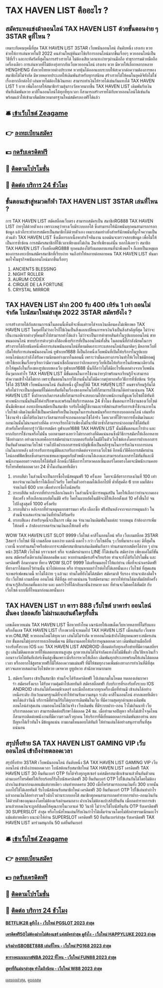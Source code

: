 # TAX HAVEN LIST คืออะไร ?
## สมัครแทงแข่งม้าออนไลน์ TAX HAVEN LIST ด้วยขั้นตอนง่าย ๆ 3STAR ดูที่ไหน ?
เหมาะกับคนยุคนี้ที่สุด TAX HAVEN LIST 3STAR เว็บพนันออนไลน์ อันดับหนึ่ง เฮงเฮง หวย ช่วยให้การเล่นหวยในปี 2022 คนส่วนใหญ่หันมาใช้บริการออนไลน์มากขึ้นเรื่อยๆ หวยออนไลน์เป็นวิธีที่เร็ว และกะทัดรัดที่สุดในการสร้างรายได้ ไม่ต้องเสียเวลาแทงง่ายๆผ่านมือถือ ทำธุรกรรมด้วยมือถือเครื่องเดียว การเล่นหวยที่ไม่ต้องยุ่งยากกับเว็บหวยออนไลน์ เฮงเฮง หวย มีหวยให้เลือกหลากหลาย HENGHENG ทั้งหวยไทยหวยต่างประเทศ หวยหุ้นได้ออกแบบระบบให้สะดวกต่อความต้องการของสมาชิกได้ไม่จำกัด มีหวยหลายประเภทให้เดิมพันสำหรับทุกรสนิยม สร้างรายได้ให้คนในยุคดิจิทัลไม่ใช่เรื่องยากอีกต่อไป เล่นหวยไม่ต้องใช้เงินเยอะ สามารถทำเงินให้รวยได้เช่นกันแทงได้ TAX HAVEN LIST 1 บาท เพิ่มโอกาสให้สมาชิกร่วมลุ้นรางวัลหวยมากขึ้น TAX HAVEN LIST เดิมพันรับเงินทันทีเดิมพันหวย คาสิโนออนไลน์ได้ทุกที่ทุกเวลา ก็สามารถสร้างรายได้กับหวยออนไลน์ได้เช่นกัน พร้อมแล้วให้เข้ามาสัมผัสหวยมาตรฐานใหม่สมัครลองฟรีได้แล้ว

## 🛎 [เข้าเว็บไซต์ Zeagame](https://bit.ly/3SdLNi2)
## 👉 [ลงทะเบียนสมัคร](https://bit.ly/3SdLNi2)
## 💵 [กดรับเครดิตฟรี](https://bit.ly/3dyRKHj)
## 👑 [ติดตามโปรโมชั่น](https://bit.ly/3dyRKHj)
## 📱 [ติดต่อ บริการ 24 ชัวโมง](https://bit.ly/3dyRKHj)

## ขั้นตอนเข้าสู่หมวดกีฬา TAX HAVEN LIST 3STAR เล่นที่ไหน ?
การ TAX HAVEN LIST สมัคสล็อตเว็บตรง สามารถสมัครเป็น สมาชิกRG888 TAX HAVEN LIST ง่ายๆได้ด้วยตัวเอง เพราะเหตุว่าทางเว็บมีระบบออโต้ ซึ่งสามารถให้นักพนันทุกคนสามารถกรอกข้อมูล แล้วก็กระทำการสมัครเป็นสมาชิกได้ด้วยตัวเอง เหมาะสมอย่างยิ่งสำหรันักพนันที่ถูกใจความเป็นส่วนตัว TAX HAVEN LIST ซึ่งเมื่อกรอกเนื้อหาสำเร็จทีมงาน แอดมินจะตรวจสอบข้อมูล เพื่อไม่ให้เป็นการซ้ำซ้อน การสมัครสมาชิกที่ใช้เวลาเพียงแต่ไม่เกิน 3นาทีเพียงแค่นั้น บอกได้เลยว่า สมาชิก TAX HAVEN LIST เว็บสล็อตRG888 ทุกคนต้องได้รับผลตอบแทนที่น่าพึงพอใจ ก็เลยเป็นเหตุผล ของการลงทะเบียนสมัครสมาชิกที่เรียบง่าย จนถึงทำให้หลายต่อหลายคน TAX HAVEN LIST หันมาพอใจในธุรกิจพนันออนไลน์มากขึ้นเรื่อยๆ
1. ANCIENTS BLESSING
2. NIGHT ROLLER
3. AURUM CODEX
4. CIRQUE DE LA FORTUNE
5. CRYSTAL MIRROR

## TAX HAVEN LIST ฝาก 200 รับ 400 เทิร์น 1 เท่า ถอนไม่จำกัด โบนัสมาใหม่ล่าสุด 2022 3STAR สมัครยังไง ?
การสร้างรายได้กับสถานการณ์ในตอนนี้เห็นทีจะพึ่งแค่รายได้จากเงินเดือนคงไม่เพียงพอ TAX HAVEN LIST ในยุคที่ไม่ว่าอะไรก็ใช้เงินเป็นสิ่งแลกเปลี่ยนการหาเงินจึงเป็นสิ่งสำคัญที่สุด ไม่ว่าจะเป็นงานอดิเรกต่างๆที่คนทั่วไปสามารถทำได้แล้ว ไม่ว่าจะเป็นการค้าขายสินค้าในรูปแบบออนไลน์ ขายขนมออนไลน์ ขายบริการต่างๆต่างก็ต้องพึ่งบริการที่เป็นออนไลน์ทั้งสิ้น ในตอนนี้ที่กำลังนิยมในการสร้างรายได้อีกชนิดหนึ่งคือการเล่นพนันออนไลน์ที่ตามติดเกาะกระแสออนไลน์กันมาติดๆ มีหลายเว็บที่เปิดให้บริการเล่นพนันออนไลน์ ยูฟ่าเบท1688 ก็เป็นอีกหนึ่งเว็บพนันที่เปิดให้บริการในรูปแบบออนไลน์และกำลังได้รับความนิยมอย่างมากในตอนนี้ เพราะว่ามั่นคงทางการเงินทำให้เว็บไซต์มียอดผู้เข้าใช้เยอะขึ้นเรื่อยๆเรียกว่ามีความน่าเชื่อถือมากกว่าอีกหลายๆเว็บที่เปิดให้บริการในลักษณะเดียวกัน
ถ้าให้พูดถึงในเรื่องของรูปแบบของเว็บ ยูฟ่าเบท1688 นั้นก็ถือว่าไม่ได้มีอะไรที่แตกต่างจากเว็บพนันอื่นๆมากเท่าไร TAX HAVEN LIST มีขั้นตอนในการใช้งานง่ายๆถ้าพร้อมจะเรียนรู้ก็จะสามารถทำความเข้าใจได้ไม่ยาก เพราะขั้นตอนในการใช้งานนั้นไม่ได้มีความยุ่งยากหรือวิธีการที่ซับซ้อน วัยรุ่นใช้ได้ 3STAR เว็บพนันออนไลน์ อันดับหนึ่ง ผู้ใหญ่ใช้ดี TAX HAVEN LIST คนชราเรียนรู้กันได้ หรือไม่ว่าจะเป็นกลุ่มคนที่ไม่ค่อยสันทัดในเรื่องของเทคโนโลยีก็สามารถใช้งานได้อย่างแน่นอน TAX HAVEN LIST ซึ่งถ้าหากเกิดการสงสัยก็สามารถที่จะสอบถามไปทางพนักงานที่ดูแลเว็บไซต์ได้ทันที ทางพนักงานนั้นยินดีให้คำปรึกษาและพร้อมให้บริการตลอด 24 ชั่วโมง ขั้นตอนการใช้งานของเว็บไซต์นั้นมีเพียงแค่ ลงทะเบียนสมัครเป็นสมาชิก รอรับไอดีผู้ใช้งานและรหัสผ่านสำหรับการเข้าใช้งานภายในเว็บไซต์ เติมเงินเพื่อใช้เป็นเครดิตหรือเป็นเงินทุนในการเล่นพนันหรือการแทงบอลออนไลน์ เล่นหรือใช้งานจริง เมื่อได้รับเงินรางวัลสามารถที่จะถอนออกมาใช้ได้จริง โดยเวลาที่ใช้รายการทั้งเติมเงินและถอนเงินนั้นไม่นานอย่างที่คิด อาจจะเรียกได้ว่าเพียงไม่กี่นาทีด้วยซ้ำก็สามารถนำออกมาใช้ได้ทันที
สำหรับใครที่อยากรู้ว่าวิธีการสมัคร ยูฟ่าเบท1688 TAX HAVEN LIST นั้นมีขั้นตอนอะไรบ้าง และยากกับการใช้งานหรือไม่นั้น บอกตามตรงเลยว่าไม่ยากอย่างที่คิดแน่นอนซึ่งมีวิธีการสมัครให้เลือกหลายวิธีอย่างมาก อย่างแรกเลยคือการสมัครผ่านระบบตอบรับอัตโนมัติในตัวเว็บไซต์เองโดยการฝากเอกสารยืนยันตัวตนผ่านเว็บไซต์ รวมไปถึงฝากเอกสารหน้าบัญชีเพื่อเป็นหลักฐานในการรับเงินจากการถอนเงินในภายหลัง แล้วรอรับการอนุมัติและรอรับการติดต่อจากทางเว็บไซต์ อีกหนึ่งวิธีคือการสมัครผ่านไลน์ออฟฟิศเชี่ยลซึ่งสามารถแชทและพูดคุยกับตัวพนักงานได้เองและสามารถส่งเอกสารได้ทันทีและมีพนักงานคอยตรวจสอบให้ได้ทันที อีกหนึ่งวิธีคือการโทรหาคอลเซ็นเตอร์โดยตรงโดยจะมีพนักงานคอยรับโทรศัพท์ตลอดเวลา 24 ชั่วโมงกันเลยทีเดียว
1. กรอบสีดำ ในส่วนนี้จะเป็นการซื้อโบนัสหมุนฟรี 10 ครั้งเลย  โดยจะมีอัตราการลงเงินที่ 100 เท่าของจำนวนเงินที่เราได้เลือกไว้ครับ โดยในตัวอย่างผมได้เลือกไปที่ ต่ำที่สุดคือ 6 บาท ผมก็ต้องจ่ายเงินที่ 600 บาท เพื่อทำการซื้อโบนัสครับ
2. กรอบสีส้ม หลังจากที่ทำการเลือกเงินแล้ว ในส่วนนี้จะมีการหมุนสปิน โดยให้เลือกว่าท่านจะกดเองทีละครั้ง หรือเลือกแบบอัตโนมัติ ครับ โดยในแบบอัตโนมัติจะมีให้เลือกตั้งแต่ 10 ครั้งขึ้นไป จนไปถึงสูงสุดที่ 1000 ครั้งครับ
3. กรอบสีม่วง หลังจากที่ท่านหมุนแบบธรรมดา หรือ เลือกซื้อ ฟรีสปินหลังจากจบการหมุนแล้ว ในส่วนนี้จะแสดงจำนวนเงินที่ท่านได้รับครับ
4. กรอบสีแดง สำหรับจุดนี้จะเป็นการ เพิ่ม ลด จำนวนเงินเดิมพันในแต่ละ รอบหมุน ถ้าต้องการเพิ่มให้กดที่ + ถ้าต้องการลดจำนวนเงินลงให้กดที่ ครับ

WOW TAX HAVEN LIST SLOT 9999 เว็บไซต์ คาสิโนออนไลน์ หรือ เว็บเกมสล็อต 3STAR 3สตาร์ เว็บไซต์ ที่มี เกมสล็อต แตกง่าย แตกดี แตกไว กว่า เว็บไซต์อื่น ๆ เว็บที่มาแรง และ ดีที่สุดในเวลานี้ หากท่านสนใจหรือต้องการจะสมัครสมาชิกมาเล่นเดิมพันกับเรา ท่านสามารถสมัครได้ง่าย ๆ ผ่านหน้า 3STAR เว็บไซต์ บราวเซอร์ หรือ จะสมัครผ่านทาง LINE ก็ได้เช่นกัน สมัครง่าย เพียงแค่ไม่กี่ขั้นตอน สมัครครั้งเดียวเล่นได้ตลอดชีพ และ หากท่านสมัครเสร็จเรียบร้อย ท่านจะยังได้รับโปรโมชั่น และ เครดิตฟรี อีกมากมาย ที่ทาง WOW SLOT 9999 ได้เตรียมมอบไว้ให้แก่ท่าน เพื่อที่จะนำเครดิตฟรี ที่ทางเราได้มอบไว้ท่านนั้น นำไปต่อยอด หรือ ทำทุนหาผลกำไรต่อไปได้เลยนั้นเอง เว็บไซต์ ที่สุดแสนจะเพอร์เฟคขนาดนี้ หาไม่ได้ง่าย ๆ แล้วนะ ท่านใดที่ยังไม่ได้สมัคร สมัครมาสิ รับรอง ท่านจะต้องติดใจ กับ เว็บไซต์ เกมสล็อต ออนไลน์ ที่ดีที่สุด อย่างแน่นอน รีบสมัครมานะ อยากให้ท่านได้มาสัมผัสสักครั้ง ท่านจะรู้สึกกับเกมที่แตกง่าย และ ผลกำไรที่ได้กลับมานั้นง่ายดาย และ ที่ท่านจะไม่เคยได้สัมผัส กับ เว็บไซต์ แบบนี้ที่ไหนมาก่อนเลยนั้นเอง

## TAX HAVEN LIST บา คารา 888 เว็บไซต์ บาคาร่า ออนไลน์ มั่นคง ปลอดภัย ไม่ผ่านเอเย่นต์ใดๆทั้งสิ้น
เลขเด็ดหวยแม่น TAX HAVEN LIST ซื้อหวยยังโยม เณรน้อยให้เลขเด็ดเว็บหวยหลายที่ไม่รับแทงหรืออั้นเลข TAX HAVEN LIST เรื่องพวกนี้จะหมดไป TAX HAVEN LIST เมื่อเล่นกับ เว็บขายหวย.ONLINE หวยออนไลน์ได้ทุกเวลา เล่นได้ไม่จำกัด หวยออนไลน์เข้าถึงได้ทุกคนเพราะสมัครเล่นง่าย ขั้นตอนไม่ยุ่งยากรายละเอียดชัดเจน มีทีมงานคอยให้บริการคุณตลอดเวลา เดิมพันผ่านมือถือที่รองรับทั้งระบบ IOS และ TAX HAVEN LIST ANDROID เชื่อมต่อกับทุกเครือข่ายที่มีความเสถียรสูง เล่นไม่ติดแทงหวยที่ให้ผลตอบแทนสูงสุด ถูกหวยเล่นได้ไม่จำกัดแทงได้ไม่มีขั้นต่ำ เป็นวิธีหาเงินเร็ว ถอนรางวัลได้ทันทีเปอร์เซ็นต์สูงขึ้นเพราะมีบริการหวยให้เลือก เดิมพันทุกประเภทพร้อมให้เล่นได้ตลอดเวลา หรืออยากใช้สูตรหวยฟรีก็มีให้ลองความแม่นฟรี ที่มีให้ชมทุกงวดเพิ่มช่องทางการทำเงินที่ดีที่สุด ตรวจผลหวยสดผ่านเว็บไซต์หวย เพจหวย ยูทูปหวย สำนักหวยมากมาย
1. สมัครเว็บตรง เข้าเป็นสมาชิก ท่านก็จะได้รับเครดิตฟรี ไปเล่นเกมในโหมด ทดลองเล่นบาคาร่า สมัครครั้งแรก ได้รับความคุ้มค้าไปเลยทันที สมัครสล็อตฟรี กับบริการที่รองรับทั้งระบบ IOS ANDROID เข้าเล่นได้ทั้งคอมพิวเตอร์ และมือถือสะดวกทุกเครื่องมือที่ท่านมี เข้าเล่นได้อย่างเหนือระดับ กับเว้บมาตรฐานดีที่จะทำให้ท่านรับความสนุก ระดับ คาสิโนออนไลน์ สากลเลยทีเดียว พบได้แล้ววันนี้ บริการดีที่ท่านก็รับได้ทุกการเดิมพันในเว็บ ที่มีความสุดทุกด้านของเดิมพันออนไลน์ล่าสุดเล่น เกมออนไลน์ได้เงินจริง เว็บเดิมพัน ที่มีระบบฝาก-ถอน ไวไม่เกินนาที เว็บบริการตลอดเวลา สามารถติดต่อปรึกษาได้ตลอด 24 ชม. เมื่อท่านเจอปัญหา หรือไม่เข้าใจจุดไหนก็สามารถติดต่อพนังงานที่มีความรวดเร็วทุกคน ให้บริการที่ดีเยี่ยมตลอดการเดิมพันของท่าน ตอบปัญหาได้เร็วทันใจ มีข้อมูลแน่น ถามเกมไหนตอบได้ทันที ให้ท่านเล่นได้อย่างสนุกราบรื่นที่สุดแน่นอน

## สรุปทิ้งท้าย SA TAX HAVEN LIST GAMING VIP เว็บออนไลน์ เข้าถึงง่ายตลอดเวลา
สรุปทิ้งท้าย 3STAR เว็บพนันออนไลน์ อันดับหนึ่ง SA TAX HAVEN LIST GAMING VIP เว็บออนไลน์ เข้าถึงง่ายตลอดเวลา โบนัสต้อนรับสมาชิกใหม่ TAX HAVEN LIST เครดิตฟรี TAX HAVEN LIST 30 ยืนยันเบอร์ OTP รับได้จริงทุกยูสเซอร์ แค่สมัครสมาชิกเข้ามาแล้วยืนยันตัวตนผ่านเบอร์โทรศัพท์ให้เรียบร้อยก็รับโบนัสเครดิตฟรี 30 ยืนยันเบอร์ OTP ไปใช้เล่นกันได้โดยไม่ต้องฝากเงินเข้ามาก่อนเลยแม้แต่บาทเดียว เล่นทำยอดครบ 300 เมื่อไหร่สามารถถอนเงินทั้ง 300 บาทนั้นออกไปใช้ได้เลยทันที
รับโบนัสต้อนรับสมาชิกใหม่ เครดิตฟรี 30 ยืนยันเบอร์ OTP ไปใช้เล่นทำกำไรแล้วถอนเงินได้อย่างรวดเร็วฉับไวผ่านระบบออโต้ สมาชิกทุกคนสามารถกดทำรายการฝาก-ถอนเงินกันได้ด้วยตัวของคุณเองโดยไม่ต้องแจ้งผ่านคนกลาง ฝากเงินไม่ต้องแปะสลิปยืนยัน เมื่อกดทำรายการเข้ามาแล้วยอดเงินจะถูกอัปเดตให้คุณภายในเวลาแค่ 10 วินาที ไม่ว่าจะใช้โบนัสยืนยัน OTP รับเครดิตฟรี 30 SUPERSLOT ล่าสุด หรือโบนัสไหนเล่นก็รับเงินกำไรได้เต็มจำนวนโดยไม่หักค่าธรรมเนียมอะไรแม้แต่บาทเดียว
แนะนำให้อ่าน SUPERSLOT เครดิตฟรี 50 ยืนยันเบอร์ล่าสุด รับเครดิตฟรี TAX HAVEN LIST มาร่วมสนุกกัน 50 แค่ยืนยันเบอร์

## 🛎 [เข้าเว็บไซต์ Zeagame](https://bit.ly/3SdLNi2)
## 👉 [ลงทะเบียนสมัคร](https://bit.ly/3SdLNi2)
## 💵 [กดรับเครดิตฟรี](https://bit.ly/3dyRKHj)
## 👑 [ติดตามโปรโมชั่น](https://bit.ly/3dyRKHj)
## 📱 [ติดต่อ บริการ 24 ชัวโมง](https://bit.ly/3dyRKHj)

#### [BETFLIK28 ดูยังไง - เว็บใหม่ PGSLOT 2023 ล่าสุด](https://atom.io/themes/betflik28%20ดูยังไง%20-%20เว็บใหม่%20pgslot%202023%20ล่าสุด)
#### [เครดิตฟรี50ไม่ต้องฝากไม่ต้องแชร์ แค่สมัครล่าสุด ดูยังไง - เว็บใหม่ HAPPYLUKE 2023 ล่าสุด](https://atom.io/themes/เครดิตฟรี50ไม่ต้องฝากไม่ต้องแชร์%20แค่สมัครล่าสุด%20ดูยังไง%20-%20เว็บใหม่%20happyluke%202023%20ล่าสุด)
#### [แจ้งฝากSBOBET888 เล่นที่ไหน - เว็บใหม่ PG168 2023 ล่าสุด](https://atom.io/themes/แจ้งฝากsbobet888%20เล่นที่ไหน%20-%20เว็บใหม่%20pg168%202023%20ล่าสุด)
#### [ตารางคะแนนบาสNBA 2022 ที่ไหน - เว็บใหม่ FUN88 2023 ล่าสุด](https://atom.io/themes/ตารางคะแนนบาสnba%202022%20ที่ไหน%20-%20เว็บใหม่%20fun88%202023%20ล่าสุด)
#### [สูตรยี่กีแม่นๆล่าสุด ทำไมถึงนิยม - เว็บใหม่ W88 2023 ล่าสุด](https://atom.io/themes/สูตรยี่กีแม่นๆล่าสุด%20ทำไมถึงนิยม%20-%20เว็บใหม่%20w88%202023%20ล่าสุด)

[ผลบอลล่าสุด](https://siamsport.tv "ผลบอลล่าสุด"), [ดูบอลสด](https://siamsport.tv/ดูบอลสด "ดูบอลสด")